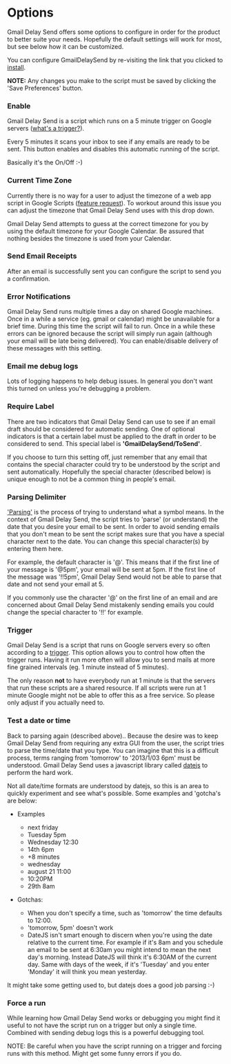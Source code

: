

# Options #

Gmail Delay Send offers some options to configure in order for the product to better suite your needs. Hopefully the default settings will work for most, but see below how it can be customized.

You can configure GmailDelaySend by re-visiting the link that you clicked to [install](https://code.google.com/p/gmail-delay-send/wiki/GmailDelaySendInstall_8).

**NOTE:** Any changes you make to the script must be saved by clicking the 'Save Preferences' button.

### Enable ###
Gmail Delay Send is a script which runs on a 5 minute trigger on Google servers ([what's a trigger?](https://developers.google.com/apps-script/understanding_triggers)).

Every 5 minutes it scans your inbox to see if any emails are ready to be sent. This button enables and disables this automatic running of the script.

Basically it's the On/Off :-)

### Current Time Zone ###
Currently there is no way for a user to adjust the timezone of a web app script in Google Scripts ([feature request](https://code.google.com/p/google-apps-script-issues/issues/detail?id=2845)). To workout around this issue you can adjust the timezone that Gmail Delay Send uses with this drop down.

Gmail Delay Send attempts to guess at the correct timezone for you by using the default timezone for your Google Calendar. Be assured that nothing besides the timezone is used from your Calendar.

### Send Email Receipts ###
After an email is successfully sent you can configure the script to send you a confirmation.

### Error Notifications ###
Gmail Delay Send runs multiple times a day on shared Google machines. Once in a while a service (eg. gmail or calendar) might be unavailable for a brief time.  During this time the script will fail to run.  Once in a while these errors can be ignored because the script will simply run again (although your email will be late being delivered). You can enable/disable delivery of these messages with this setting.

### Email me debug logs ###
Lots of logging happens to help debug issues. In general you don't want this turned on unless you're debugging a problem.

### Require Label ###
There are two indicators that Gmail Delay Send can use to see if an email draft should be considered for automatic sending. One of optional indicators is that a certain label must be applied to the draft in order to be considered to send.  This special label is **'GmailDelaySend/ToSend'**.

If you choose to turn this setting off, just remember that any email that contains the special character could try to be understood by the script and sent automatically. Hopefully the special character (described below) is unique enough to not be a common thing in people's email.

### Parsing Delimiter ###
['Parsing'](http://en.wikipedia.org/wiki/Parsing) is the process of trying to understand what a symbol means. In the context of Gmail Delay Send, the script tries to 'parse' (or understand) the date that you desire your email to be sent.  In order to avoid sending emails that you don't mean to be sent the script makes sure that you have a special character next to the date. You can change this special character(s) by entering them here.

For example, the default character is '@'. This means that if the first line of your message is '@5pm', your email will be sent at 5pm. If the first line of the message was '!!5pm', Gmail Delay Send would not be able to parse that date and not send your email at 5.

If you commonly use the character '@' on the first line of an email and are concerned about Gmail Delay Send mistakenly sending emails you could change the special character to '!!' for example.

### Trigger ###
Gmail Delay Send is a script that runs on Google servers every so often according to a [trigger](https://developers.google.com/apps-script/understanding_triggers). This option allows you to control how often the trigger runs. Having it run more often will allow you to send mails at more fine grained intervals (eg. 1 minute instead of 5 minutes).

The only reason **not** to have everybody run at 1 minute is that the servers that run these scripts are a shared resource. If all scripts were run at 1 minute Google might not be able to offer this as a free service. So please only adjust if you actually need to.

### Test a date or time ###
Back to parsing again (described above).. Because the desire was to keep Gmail Delay Send from requiring any extra GUI from the user, the script tries to parse the time/date that you type. You can imagine that this is a difficult process, terms ranging from 'tomorrow' to '2013/1/03 6pm' must be understood. Gmail Delay Send uses a javascript library called [datejs](http://www.datejs.com) to perform the hard work.

Not all date/time formats are understood by datejs, so this is an area to quickly experiment and see what's possible. Some examples and 'gotcha's are below:

  * Examples
    * next friday
    * Tuesday 5pm
    * Wednesday 12:30
    * 14th 6pm
    * +8 minutes
    * wednesday
    * august 21 11:00
    * 10:20PM
    * 29th 8am

  * Gotchas:
    * When you don't specify a time, such as 'tomorrow' the time defaults to 12:00.
    * 'tomorrow, 5pm' doesn't work
    * DateJS isn't smart enough to discern when you're using the date relative to the current time. For example if it's 8am and you schedule an email to be sent at 6:30am you might intend to mean the next day's morning. Instead DateJS will think it's 6:30AM of the current day. Same with days of the week, if it's 'Tuesday' and you enter 'Monday' it will think you mean yesterday.

It might take some getting used to, but datejs does a good job parsing  :-)

### Force a run ###

While learning how Gmail Delay Send works or debugging you might find it useful to not have the script run on a trigger but only a single time. Combined with sending debug logs this is a powerful debugging tool.

NOTE: Be careful when you have the script running on a trigger and forcing runs with this method. Might get some funny errors if you do.